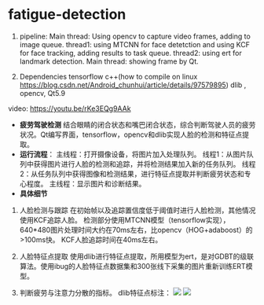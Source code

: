 # fatigue-detection
1. pipeline:
Main thread: Using opencv to capture video frames, adding to image queue.
thread1: using MTCNN for face detetction and using KCF for face tracking, adding results to task queue.
thread2: using ert for landmark detection.
Main thread: showing frame by Qt.

2. Dependencies 
tensorflow c++(how to compile on linux https://blog.csdn.net/Android_chunhui/article/details/97579895)
dlib , opencv, Qt5.9

video:
https://youtu.be/rKe3EQg9AAk


- **疲劳驾驶检测**
结合眼睛的闭合状态和嘴巴闭合状态，综合判断驾驶人员的疲劳状况。Qt编写界面，tensorflow，opencv和dlib实现人脸的检测和特征点提取。
- **运行流程**：
主线程：打开摄像设备，将图片加入处理队列。
线程1：从图片队列中获得图片进行人脸的检测和追踪，并将检测结果加入新的任务队列。
线程2：从任务队列中获得图像和检测结果，进行特征点提取并判断疲劳状态和专心程度。
主线程：显示图片和诊断结果。
- **具体细节**
1. 人脸检测与跟踪
在初始帧以及追踪置信度低于阈值时进行人脸检测，其他情况使用KCF追踪人脸。
检测部分使用MTCNN模型（tensorflow实现），640*480图片处理时间大约在70ms左右，比opencv（HOG+adaboost）的>100ms快。
KCF人脸追踪时间在40ms左右。

2. 人脸特征点提取
使用dlib进行特征点提取，所用模型为ert，是对GDBT的级联算法。使用ibug的人脸特征点数据集和300张线下采集的图片重新训练ERT模型。

3. 判断疲劳与注意力分散的指标。
dlib特征点标注：
![]("https://github.com/chunhui204/fatigue-detection/blob/master/a.PNG")
![]("https://github.com/chunhui204/fatigue-detection/blob/master/b.PNG")
